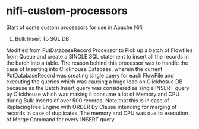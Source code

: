 # nifi-custom-processors
Start of some custom processors for use in Apache Nifi

1. Bulk Insert To SQL DB

Modified from PutDatabaseRecord Processor to Pick up a batch of Flowfiles from Queue and create a SINGLE SQL statement to insert all the records in the batch into a table.
The reason behind this processor was to handle the case of Inserting into Clickhouse Database, wherein the current PutDatabaseRecord was creating single query for each FlowFile and executing the queries which was causing a huge load on Clickhosue DB because as the Batch Insert query was considered as single INSERT query by Clickhouse which was making it consume a lot of Memory and CPU during Bulk Inserts of over 500 records. 
Note that this is in case of ReplacingTree Engine with ORDER By Clause intending for merging of records in case of duplicates. The memory and CPU was due to execution of Merge Command for every INSERT query.
